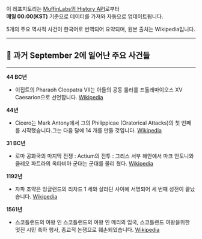 

이 레포지토리는 [MuffinLabs의 History API](https://history.muffinlabs.com/date)로부터  
**매일 00:00(KST)** 기준으로 데이터를 가져와 자동으로 업데이트됩니다.

5개의 주요 역사적 사건이 한국어로 번역되어 요약되며, 원본 출처는 Wikipedia입니다.

---

## 📅 과거 **September 2**에 일어난 주요 사건들

---
**44 BC년**
- 이집트의 Pharaoh Cleopatra VII는 아들의 공동 룰러를 프톨레마이오스 XV Caesarion으로 선언합니다.  [Wikipedia](https://wikipedia.org/wiki/Pharaoh)

**44년**
- Cicero는 Mark Antony에서 그의 Philippicae (Oratorical Attacks)의 첫 번째를 시작했습니다.그는 다음 달에 14 개를 만들 것입니다.  [Wikipedia](https://wikipedia.org/wiki/Cicero)

**31 BC년**
- 로마 공화국의 마지막 전쟁 : Actium의 전투 : 그리스 서부 해안에서 마크 안토니와 클레오 파트라의 옥타비아 군대는 군대를 물리 쳤다.  [Wikipedia](https://wikipedia.org/wiki/Final_War_of_the_Roman_Republic)

**1192년**
- 자파 조약은 잉글랜드의 리차드 1 세와 살라딘 사이에 서명되어 세 번째 성전이 끝났습니다.  [Wikipedia](https://wikipedia.org/wiki/Treaty_of_Jaffa_(1192))

**1561년**
- 스코틀랜드의 여왕 인 스코틀랜드의 여왕 인 메리의 입국, 스코틀랜드 여왕을위한 멋진 시민 축하 행사, 종교적 논쟁으로 훼손되었습니다.  [Wikipedia](https://wikipedia.org/wiki/Entry_of_Mary,_Queen_of_Scots_into_Edinburgh)

